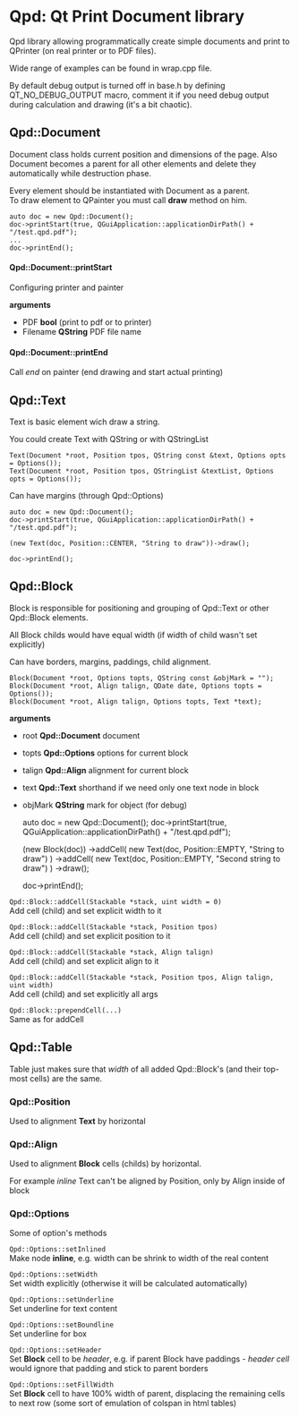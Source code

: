 # Qpd: Qt Print Document library

Qpd library allowing programmatically create simple documents and print to
QPrinter (on real printer or to PDF files).

Wide range of examples can be found in wrap.cpp file.

By default debug output is turned off in base.h by defining
QT_NO_DEBUG_OUTPUT macro, comment it if you need debug output during
calculation and drawing (it's a bit chaotic).

## Qpd::Document
Document class holds current position and dimensions of the page. Also
Document becomes a parent for all other elements and delete they
automatically while destruction phase.

Every element should be instantiated with Document as a parent.  
To draw element to QPainter you must call **draw** method on him.

    auto doc = new Qpd::Document();
    doc->printStart(true, QGuiApplication::applicationDirPath() + "/test.qpd.pdf");
    ...
    doc->printEnd();

#### Qpd::Document::printStart
Configuring printer and painter

**arguments**
- PDF **bool** (print to pdf or to printer)
- Filename **QString** PDF file name

#### Qpd::Document::printEnd
Call *end* on painter (end drawing and start actual printing)

## Qpd::Text
Text is basic element wich draw a string.

You could create Text with QString or with QStringList

`Text(Document *root, Position tpos, QString const &text, Options opts = Options());`  
`Text(Document *root, Position tpos, QStringList &textList, Options opts = Options());`

Can have margins (through Qpd::Options)

    auto doc = new Qpd::Document();
    doc->printStart(true, QGuiApplication::applicationDirPath() + "/test.qpd.pdf");
     
    (new Text(doc, Position::CENTER, "String to draw"))->draw();
     
    doc->printEnd();

## Qpd::Block
Block is responsible for positioning and grouping of Qpd::Text or other
Qpd::Block elements.

All Block childs would have equal width (if width of child wasn't set
explicitly)

Can have borders, margins, paddings, child alignment.

    Block(Document *root, Options topts, QString const &objMark = "");
    Block(Document *root, Align talign, QDate date, Options topts = Options());
    Block(Document *root, Align talign, Options topts, Text *text);

**arguments**
- root **Qpd::Document** document
- topts **Qpd::Options** options for current block
- talign **Qpd::Align** alignment for current block
- text **Qpd::Text** shorthand if we need only one text node in block 
- objMark **QString** mark for object (for debug)


    auto doc = new Qpd::Document();
    doc->printStart(true, QGuiApplication::applicationDirPath() + "/test.qpd.pdf");
     
    (new Block(doc))
    ->addCell(
        new Text(doc, Position::EMPTY, "String to draw")
    )
    ->addCell(
        new Text(doc, Position::EMPTY, "Second string to draw")
    )
    ->draw();
     
    doc->printEnd();

`Qpd::Block::addCell(Stackable *stack, uint width = 0)`  
Add cell (child) and set explicit width to it

`Qpd::Block::addCell(Stackable *stack, Position tpos)`  
Add cell (child) and set explicit position to it

`Qpd::Block::addCell(Stackable *stack, Align talign)`  
Add cell (child) and set explicit align to it

`Qpd::Block::addCell(Stackable *stack, Position tpos, Align talign, uint width)`  
Add cell (child) and set explicitly all args

`Qpd::Block::prependCell(...)`  
Same as for addCell

## Qpd::Table
Table just makes sure that *width* of all added Qpd::Block's (and their
top-most cells) are the same.

### Qpd::Position
Used to alignment **Text** by horizontal

### Qpd::Align
Used to alignment **Block** cells (childs) by horizontal.

For example *inline* Text can't be aligned by Position, only by Align
inside of block

### Qpd::Options
Some of option's methods

`Qpd::Options::setInlined`  
Make node **inline**, e.g. width can be shrink to width of the real content

`Qpd::Options::setWidth`  
Set width explicitly (otherwise it will be calculated automatically) 

`Qpd::Options::setUnderline`  
Set underline for text content

`Qpd::Options::setBoundline`  
Set underline for box

`Qpd::Options::setHeader`  
Set **Block** cell to be *header*, e.g. if parent Block have paddings -
*header cell* would ignore that padding and stick to parent borders

`Qpd::Options::setFillWidth`  
Set **Block** cell to have 100% width of parent, displacing the remaining
cells to next row (some sort of emulation of colspan in html tables)
